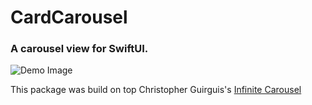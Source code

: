 # CardCarousel
### A carousel view for SwiftUI.

![Demo Image](https://github.com/bkeys818/Custom-Carousel/blob/main/Demo%20Image.png)

This package was build on top Christopher Guirguis's [Infinite Carousel](https://www.youtube.com/watch?v=fB5MzDD1PZI)

